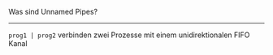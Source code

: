 Was sind Unnamed Pipes?

---

``prog1 | prog2`` verbinden zwei Prozesse mit einem unidirektionalen FIFO Kanal